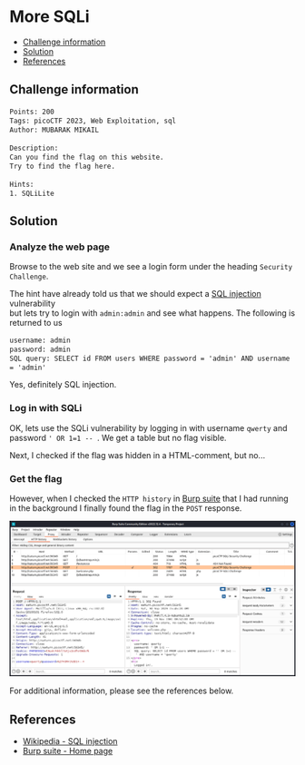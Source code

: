 # More SQLi

- [Challenge information](#challenge-information)
- [Solution](#solution)
- [References](#references)

## Challenge information
```
Points: 200
Tags: picoCTF 2023, Web Exploitation, sql
Author: MUBARAK MIKAIL

Description:
Can you find the flag on this website.
Try to find the flag here.

Hints:
1. SQLiLite
```

## Solution

### Analyze the web page

Browse to the web site and we see a login form under the heading `Security Challenge`.  

The hint have already told us that we should expect a [SQL injection](https://en.wikipedia.org/wiki/SQL_injection) vulnerability  
but lets try to login with `admin:admin` and see what happens. The following is returned to us
```
username: admin
password: admin
SQL query: SELECT id FROM users WHERE password = 'admin' AND username = 'admin'
```

Yes, definitely SQL injection. 

### Log in with SQLi

OK, lets use the SQLi vulnerability by logging in with username `qwerty` and password `' OR 1=1 -- `.
We get a table but no flag visible.

Next, I checked if the flag was hidden in a HTML-comment, but no...

### Get the flag

However, when I checked the `HTTP history` in [Burp suite](https://portswigger.net/burp) that I had running in the background  I finally found the flag in the `POST` response.

![HTTP history in Burp Suite](More_SQLi_in_Burp_Suite.png)

For additional information, please see the references below.

## References

- [Wikipedia - SQL injection](https://en.wikipedia.org/wiki/SQL_injection)
- [Burp suite - Home page](https://portswigger.net/burp)
